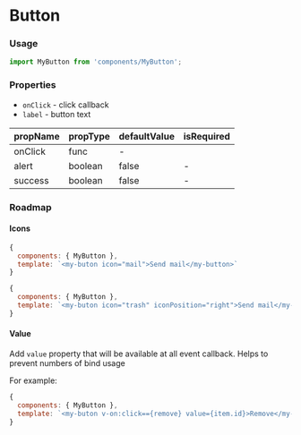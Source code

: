 # Button

### Usage

```js
import MyButton from 'components/MyButton';
```

<!-- STORY -->

### Properties

* `onClick` - click callback
* `label` - button text

| propName | propType | defaultValue | isRequired |
| -------- | -------- | ------------ | ---------- |
| onClick  | func     | -            |            |
| alert    | boolean  | false        | -          |
| success  | boolean  | false        | -          |

### Roadmap

#### Icons

```js
{
  components: { MyButton },
  template: `<my-buton icon="mail">Send mail</my-button>`
}

{
  components: { MyButton },
  template: `<my-buton icon="trash" iconPosition="right">Send mail</my-button>`
}
```

#### Value

Add `value` property that will be available at all event callback. Helps to prevent numbers of bind usage

For example:

```js
{
  components: { MyButton },
  template: `<my-buton v-on:click=={remove} value={item.id}>Remove</my-button>`
}
```
